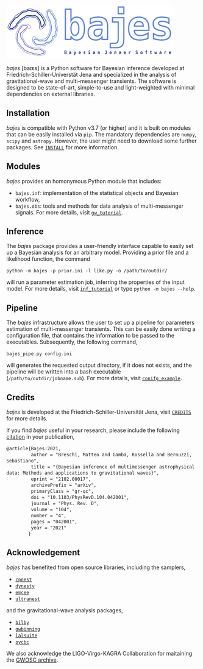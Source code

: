 <img src="docs/bajes.png" height=140>

*bajes* [baɪɛs] is a Python software for Bayesian inference developed at Friedrich-Schiller-Universtät Jena
and specialized in the analysis of gravitational-wave and multi-messenger transients.
The software is designed to be state-of-art, simple-to-use and light-weighted
with minimal dependencies on external libraries.

## Installation

*bajes* is compatible with Python v3.7 (or higher)
and it is built on modules that can be easily installed via `pip`.
The mandatory dependencies are `numpy`, `scipy` and `astropy`.
However, the user might need to download some further packages.
See [`INSTALL`](INSTALL.md) for more information.

## Modules

*bajes* provides an homonymous Python module that includes:
* `bajes.inf`: implementation of the statistical objects and Bayesian workflow,
* `bajes.obs`: tools and methods for data analysis of multi-messenger signals.
For more details, visit [`gw_tutorial`](docs/gw_tutorial.ipynb).

## Inference

The *bajes* package  provides a user-friendly interface capable to easily set up a
Bayesian analysis for an arbitrary model. Providing a prior file and a likelihood function, the command

    python -m bajes -p prior.ini -l like.py -o /path/to/outdir/

will run a parameter estimation job, inferring the properties of the input model.
For more details, visit [`inf_tutorial`](docs/inf_tutorial.ipynb) or type `python -m bajes --help`.

## Pipeline

The *bajes*  infrastructure allows the user to set up a pipeline for parameters
estimation of multi-messenger transients.
This can be easily done writing a configuration file,
that contains the information to be passed to the executables.
Subsequently,  the following command,

    bajes_pipe.py config.ini

will generates the requested output directory, if it does not exists, and
the pipeline will be written into a bash executable (`/path/to/outdir/jobname.sub`).
For more details, visit [`conifg_example`](docs/config_example.ini).

## Credits

*bajes* is developed at the Friedrich-Schiller-Universität Jena,
visit [`CREDITS`](CREDITS.md) for more details.

If you find *bajes* useful in your research, please include the following [citation](https://arxiv.org/abs/2102.00017) in your publication,

    @article{Bajes:2021,
             author = "Breschi, Matteo and Gamba, Rossella and Bernuzzi, Sebastiano",
             title = "{Bayesian inference of multimessenger astrophysical data: Methods and applications to gravitational waves}",
             eprint = "2102.00017",
             archivePrefix = "arXiv",
             primaryClass = "gr-qc",
             doi = "10.1103/PhysRevD.104.042001",
             journal = "Phys. Rev. D",
             volume = "104",
             number = "4",
             pages = "042001",
             year = "2021"
            }

## Acknowledgement

*bajes* has benefited from open source libraries, including the samplers,
* [`cpnest`](https://johnveitch.github.io/cpnest/)
* [`dynesty`](https://dynesty.readthedocs.io/)
* [`emcee`](https://emcee.readthedocs.io/)
* [`ultranest`](https://johannesbuchner.github.io/UltraNest/)

and the gravitational-wave analysis packages,
* [`bilby`](https://lscsoft.docs.ligo.org/bilby/)
* [`gwbinning`](https://bitbucket.org/dailiang8/gwbinning/)
* [`lalsuite`](https://lscsoft.docs.ligo.org/lalsuite/)
* [`pycbc`](https://pycbc.org)

We also acknowledge the LIGO-Virgo-KAGRA Collaboration for maitaining the [GWOSC archive](https://www.gw-openscience.org).
